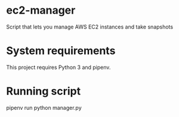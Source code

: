 # ec2-manager
Script that lets you manage AWS EC2 instances and take snapshots 

# System requirements
This project requires Python 3 and pipenv. 

# Running script
pipenv run python manager.py
